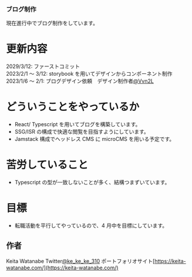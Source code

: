 ### ブログ制作

現在進行中でブログ制作をしています。

# 更新内容

2029/3/12: ファーストコミット  
2023/2/1 ～ 3/12: storybook を用いてデザインからコンポーネント制作  
2023/1/6 ～ 2/1: ブログデザイン依頼　デザイン制作者[@Vvn2L](https://twitter.com/Vvn2L)

# どういうことをやっているか

- React/ Typescript を用いてブログを構築しています。
- SSG/ISR の構成で快適な閲覧を目指すようにしています。
- Jamstack 構成でヘッドレス CMS に microCMS を用いる予定です。

# 苦労していること

- Typescript の型が一致しないことが多く、結構つまずいています。

# 目標

- 転職活動を平行してやっているので、4 月中を目標にしています。

## 作者

Keita Watanabe
  Twitter[@ke_ke_ke_310](https://twitter.com/ke_ke_ke_310)
  ポートフォリオサイト[https://keita-watanabe.com/](https://keita-watanabe.com/)
